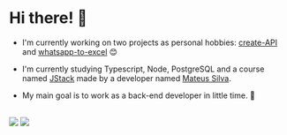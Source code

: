 # Hi there! 🧐




- I'm currently working on two projects as personal hobbies: [create-API](https://github.com/pecampelo/create-api) and [whatsapp-to-excel](https://github.com/pecampelo/whatsapp-to-excel) 😊
- I'm currently studying Typescript, Node, PostgreSQL and a course named [JStack](https://www.jstack.com.br) made by a developer named [Mateus Silva](https://www.github.com/maateusilva).

- My main goal is to work as a back-end developer in little time. 🎩

<br>

<div display='flex' flex-direction='column'>
  <img src='https://github-readme-stats.vercel.app/api?username=pecampelo&show_icons=true&theme=dracula&hide_border=true&include_all_commits=true'>
  <img src='https://github-readme-stats.vercel.app/api/top-langs/?username=pecampelo&layout=compact&theme=dracula&hide_border=true'>
</div>
